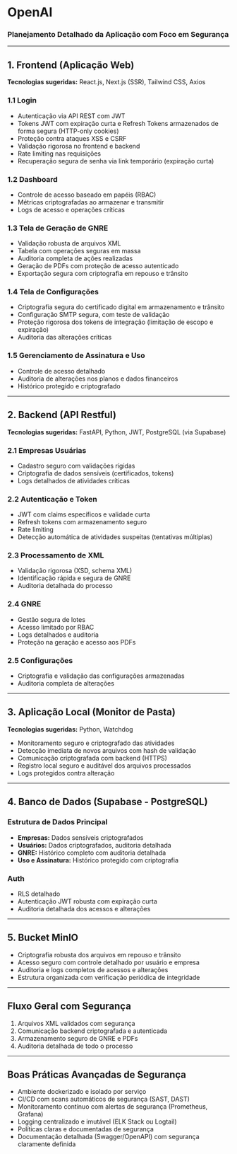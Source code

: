 # OpenAI

### Planejamento Detalhado da Aplicação com Foco em Segurança

---

## 1. Frontend (Aplicação Web)

**Tecnologias sugeridas:** React.js, Next.js (SSR), Tailwind CSS, Axios

### 1.1 Login

- Autenticação via API REST com JWT
- Tokens JWT com expiração curta e Refresh Tokens armazenados de forma segura (HTTP-only cookies)
- Proteção contra ataques XSS e CSRF
- Validação rigorosa no frontend e backend
- Rate limiting nas requisições
- Recuperação segura de senha via link temporário (expiração curta)

### 1.2 Dashboard

- Controle de acesso baseado em papéis (RBAC)
- Métricas criptografadas ao armazenar e transmitir
- Logs de acesso e operações críticas

### 1.3 Tela de Geração de GNRE

- Validação robusta de arquivos XML
- Tabela com operações seguras em massa
- Auditoria completa de ações realizadas
- Geração de PDFs com proteção de acesso autenticado
- Exportação segura com criptografia em repouso e trânsito

### 1.4 Tela de Configurações

- Criptografia segura do certificado digital em armazenamento e trânsito
- Configuração SMTP segura, com teste de validação
- Proteção rigorosa dos tokens de integração (limitação de escopo e expiração)
- Auditoria das alterações críticas

### 1.5 Gerenciamento de Assinatura e Uso

- Controle de acesso detalhado
- Auditoria de alterações nos planos e dados financeiros
- Histórico protegido e criptografado

---

## 2. Backend (API Restful)

**Tecnologias sugeridas:** FastAPI, Python, JWT, PostgreSQL (via Supabase)

### 2.1 Empresas Usuárias

- Cadastro seguro com validações rígidas
- Criptografia de dados sensíveis (certificados, tokens)
- Logs detalhados de atividades críticas

### 2.2 Autenticação e Token

- JWT com claims específicos e validade curta
- Refresh tokens com armazenamento seguro
- Rate limiting
- Detecção automática de atividades suspeitas (tentativas múltiplas)

### 2.3 Processamento de XML

- Validação rigorosa (XSD, schema XML)
- Identificação rápida e segura de GNRE
- Auditoria detalhada do processo

### 2.4 GNRE

- Gestão segura de lotes
- Acesso limitado por RBAC
- Logs detalhados e auditoria
- Proteção na geração e acesso aos PDFs

### 2.5 Configurações

- Criptografia e validação das configurações armazenadas
- Auditoria completa de alterações

---

## 3. Aplicação Local (Monitor de Pasta)

**Tecnologias sugeridas:** Python, Watchdog

- Monitoramento seguro e criptografado das atividades
- Detecção imediata de novos arquivos com hash de validação
- Comunicação criptografada com backend (HTTPS)
- Registro local seguro e auditável dos arquivos processados
- Logs protegidos contra alteração

---

## 4. Banco de Dados (Supabase - PostgreSQL)

### Estrutura de Dados Principal

- **Empresas:** Dados sensíveis criptografados
- **Usuários:** Dados criptografados, auditoria detalhada
- **GNRE:** Histórico completo com auditoria detalhada
- **Uso e Assinatura:** Histórico protegido com criptografia

### Auth

- RLS detalhado
- Autenticação JWT robusta com expiração curta
- Auditoria detalhada dos acessos e alterações

---

## 5. Bucket MinIO

- Criptografia robusta dos arquivos em repouso e trânsito
- Acesso seguro com controle detalhado por usuário e empresa
- Auditoria e logs completos de acessos e alterações
- Estrutura organizada com verificação periódica de integridade

---

## Fluxo Geral com Segurança

1. Arquivos XML validados com segurança
2. Comunicação backend criptografada e autenticada
3. Armazenamento seguro de GNRE e PDFs
4. Auditoria detalhada de todo o processo

---

## Boas Práticas Avançadas de Segurança

- Ambiente dockerizado e isolado por serviço
- CI/CD com scans automáticos de segurança (SAST, DAST)
- Monitoramento contínuo com alertas de segurança (Prometheus, Grafana)
- Logging centralizado e imutável (ELK Stack ou Logtail)
- Políticas claras e documentadas de segurança
- Documentação detalhada (Swagger/OpenAPI) com segurança claramente definida